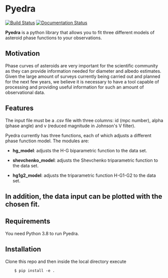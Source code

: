 # Pyedra
[![Build Status](https://travis-ci.com/milicolazo/Pyedra.svg?branch=master)](https://travis-ci.com/milicolazo/Pyedra)
[![Documentation Status](https://readthedocs.org/projects/pyedra/badge/?version=latest)](https://pyedra.readthedocs.io/en/latest/?badge=latest)

**Pyedra** is a python library that allows you to fit three different models of asteroid phase functions to your observations.

## Motivation
Phase curves of asteroids are very important for the scientific community as they can provide information needed for diameter and albedo estimates. Given the large amount of surveys currently being carried out and planned for the next few years, we believe it is necessary to have a tool capable of processing and providing useful information for such an amount of observational data.

## Features
The input file must be a .csv file with three columns: id (mpc number), alpha (phase angle) and v (reduced magnitude in Johnson's V filter).

Pyedra currently has three functions, each of which adjusts a different phase function model.
The modules are:

- **hg_model**: adjusts the H-G biparametric function to the data set. 

- **shevchenko_model**: adjusts the Shevchenko triparametric function to the data set.

- **hg1g2_model**: adjusts the triparametric function H-G1-G2 to the data set.

In addition, the data input can be plotted with the chosen fit.
--------------------------------------------------------------------------------

## Requirements
You need Python 3.8 to run Pyedra.

## Installation
Clone this repo and then inside the local directory execute

        $ pip install -e .
